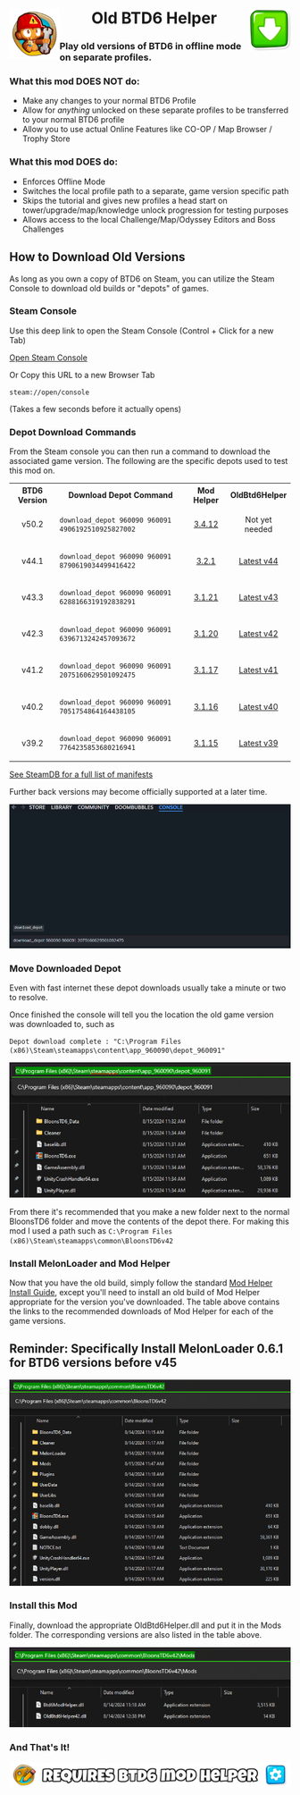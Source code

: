 ﻿<h1 align="center">
<a href="https://github.com/doombubbles/old-btd6-helper/releases/latest">
    <img align="left" alt="Icon" height="90" src="Icon.png">
    <img align="right" alt="Download" height="75" src="https://raw.githubusercontent.com/gurrenm3/BTD-Mod-Helper/master/BloonsTD6%20Mod%20Helper/Resources/DownloadBtn.png">
</a>
Old BTD6 Helper
</h1>

### Play old versions of BTD6 in offline mode on separate profiles.

### What this mod **DOES NOT** do:
- Make any changes to your normal BTD6 Profile
- Allow for *anything* unlocked on these separate profiles to be transferred to your normal BTD6 profile
- Allow you to use actual Online Features like CO-OP / Map Browser / Trophy Store

### What this mod **DOES** do:
- Enforces Offline Mode
- Switches the local profile path to a separate, game version specific path
- Skips the tutorial and gives new profiles a head start on tower/upgrade/map/knowledge unlock progression for testing purposes
- Allows access to the local Challenge/Map/Odyssey Editors and Boss Challenges

## How to Download Old Versions

As long as you own a copy of BTD6 on Steam, you can utilize the Steam Console to download old builds or "depots" of
games.

### Steam Console

Use this deep link to open the Steam Console (Control + Click for a new Tab)

<a href="https://doombubbles.github.io/steam" title="GitHub doesn't directly allow non-HTTP(s) links, so this a redirect to steam://open/console from a GitHub Pages site">Open Steam Console</a>

Or Copy this URL to a new Browser Tab

```
steam://open/console
```

(Takes a few seconds before it actually opens)

### Depot Download Commands

From the Steam console you can then run a command to download the associated game version.
The following are the specific depots used to test this mod on.

<table>
<tr>
    <th>BTD6 Version</th> <th>Download Depot Command</th> <th>Mod Helper</th> <th>OldBtd6Helper</th>
</tr>

<tr>
<td align="center">v50.2</td>
<td>


```
download_depot 960090 960091 4906192510925827002
```

</td>
<td align="center"><a href="https://github.com/gurrenm3/BTD-Mod-Helper/releases/download/3.4.12/Btd6ModHelper.dll">3.4.12</a></td>
<td align="center">Not yet needed <!--<a href="https://github.com/doombubbles/old-btd6-helper/releases/latest/download/OldBtd6Helper50.dll">Latest v50</a>--></td>
</tr>
<tr></tr>



<tr>
<td align="center">v44.1</td>
<td>

```
download_depot 960090 960091 8790619034499416422
```

</td>
<td align="center"><a href="https://github.com/gurrenm3/BTD-Mod-Helper/releases/download/3.2.1/Btd6ModHelper.dll">3.2.1</a></td>
<td align="center"><a href="https://github.com/doombubbles/old-btd6-helper/releases/latest/download/OldBtd6Helper44.dll">Latest v44</a></td>
</tr>
<tr></tr>



<tr>
<td align="center">v43.3</td>
<td>

```
download_depot 960090 960091 6288166319192838291
```

</td>
<td align="center"><a href="https://github.com/gurrenm3/BTD-Mod-Helper/releases/download/3.1.21/Btd6ModHelper.dll">3.1.21</a></td>
<td align="center"><a href="https://github.com/doombubbles/old-btd6-helper/releases/latest/download/OldBtd6Helper43.dll">Latest v43</a></td>
</tr>
<tr></tr>



<tr>
<td align="center">v42.3</td>
<td>

```
download_depot 960090 960091 6396713242457093672
```

</td>
<td align="center"><a href="https://github.com/gurrenm3/BTD-Mod-Helper/releases/download/3.1.20/Btd6ModHelper.dll">3.1.20</a></td>
<td align="center"><a href="https://github.com/doombubbles/old-btd6-helper/releases/latest/download/OldBtd6Helper42.dll">Latest v42</a></td>
</tr>
<tr></tr>



<tr>
<td align="center">v41.2</td>
<td>

```
download_depot 960090 960091 2075160629501092475
```

</td>
<td align="center"><a href="https://github.com/gurrenm3/BTD-Mod-Helper/releases/download/3.1.17/Btd6ModHelper.dll">3.1.17</a></td>
<td align="center"><a href="https://github.com/doombubbles/old-btd6-helper/releases/latest/download/OldBtd6Helper41.dll">Latest v41</a></td>
</tr>
<tr></tr>



<tr>
<td align="center">v40.2</td>
<td>

```
download_depot 960090 960091 7051754864164438105
```

</td>
<td align="center"><a href="https://github.com/gurrenm3/BTD-Mod-Helper/releases/download/3.1.16/Btd6ModHelper.dll">3.1.16</a></td>
<td align="center"><a href="https://github.com/doombubbles/old-btd6-helper/releases/latest/download/OldBtd6Helper40.dll">Latest v40</a></td>
</tr>
<tr></tr>



<tr>
<td align="center">v39.2</td>
<td>

```
download_depot 960090 960091 7764235853680216941
```

</td>
<td align="center"><a href="https://github.com/gurrenm3/BTD-Mod-Helper/releases/download/3.1.15/Btd6ModHelper.dll">3.1.15</a></td>
<td align="center"><a href="https://github.com/doombubbles/old-btd6-helper/releases/latest/download/OldBtd6Helper39.dll">Latest v39</a></td>
</tr>
<tr></tr>

</table>

[See SteamDB for a full list of manifests](https://steamdb.info/depot/960091/manifests/)

Further back versions may become officially supported at a later time.

![Steam Console Screenshot](ScreenshotConsole.png)

### Move Downloaded Depot

Even with fast internet these depot downloads usually take a minute or two to resolve.

Once finished the console will tell you the location the old game version was downloaded to, 
such as 
```
Depot download complete : "C:\Program Files (x86)\Steam\steamapps\content\app_960090\depot_960091"
```

![Fresh Depot Screenshot](ScreenshotDepot.png)

From there it's recommended that you make a new folder next to the normal BloonsTD6 folder and move the contents of the depot there.
For making this mod I used a path such as `C:\Program Files (x86)\Steam\steamapps\common\BloonsTD6v42`

### Install MelonLoader and Mod Helper

Now that you have the old build, simply follow the standard [Mod Helper Install Guide](https://gurrenm3.github.io/BTD-Mod-Helper/wiki/Install-Guide), 
except you'll need to install an old build of Mod Helper appropriate for the version you've downloaded.
The table above contains the links to the recommended downloads of Mod Helper for each of the game versions.

## Reminder: Specifically Install MelonLoader 0.6.1 for BTD6 versions before v45

![Game Folder Screenshot](ScreenshotFolder.png)

### Install this Mod

Finally, download the appropriate OldBtd6Helper.dll and put it in the Mods folder. The corresponding versions are also listed in the table above.

![Mods Folder Screenshot](ScreenshotMods.png)

### And That's It!

[![Requires BTD6 Mod Helper](https://raw.githubusercontent.com/gurrenm3/BTD-Mod-Helper/master/banner.png)](https://github.com/gurrenm3/BTD-Mod-Helper#readme)
